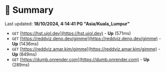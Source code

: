 # 📖 Summary
Last updated: **18/10/2024, 4:14:41 PG "Asia/Kuala_Lumpur"**

- `GET` [https://hst.ujol.dev](https://hst.ujol.dev) - **Up** (571ms)
- `GET` [https://reddviz.deno.dev/gimme](https://reddviz.deno.dev/gimme) - **Up** (1436ms)
- `GET` [https://reddviz.amar.kim/gimme](https://reddviz.amar.kim/gimme) - **Up** (849ms)
- `GET` [https://dumb.onrender.com](https://dumb.onrender.com) - **Up** (289ms)
